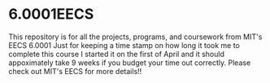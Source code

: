 # 6.0001EECS
This repository is for all the projects, programs, and coursework from MIT's EECS 6.0001
Just for keeping a time stamp on how long it took me to complete this course I started it on the first of April and it should appoximately take 9 weeks if you budget your time out correctly. Please check out MIT's EECS for more details!!
